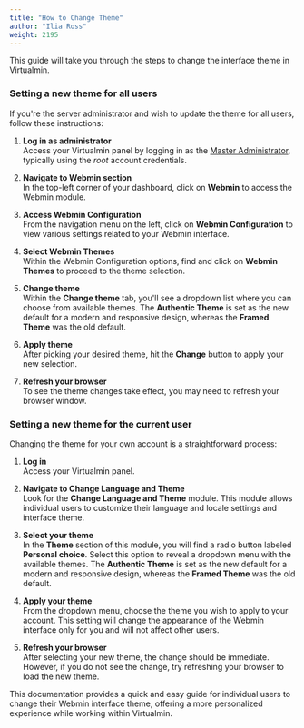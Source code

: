 ```yaml
---
title: "How to Change Theme"
author: "Ilia Ross"
weight: 2195
---
```


This guide will take you through the steps to change the interface theme in Virtualmin.

### Setting a new theme for all users

If you're the server administrator and wish to update the theme for all users, follow these instructions:

1. **Log in as administrator**  
   Access your Virtualmin panel by logging in as the [Master Administrator](/docs/step-by-step-tutorials/understanding-virtual-server-and-account-types/#master-administrator), typically using the _root_ account credentials.

2. **Navigate to Webmin section**  
   In the top-left corner of your dashboard, click on **Webmin** to access the Webmin module.

3. **Access Webmin Configuration**  
   From the navigation menu on the left, click on **Webmin Configuration** to view various settings related to your Webmin interface.

4. **Select Webmin Themes**  
   Within the Webmin Configuration options, find and click on **Webmin Themes** to proceed to the theme selection.

5. **Change theme**  
   Within the **Change theme** tab, you'll see a dropdown list where you can choose from available themes. The **Authentic Theme** is set as the new default for a modern and responsive design, whereas the **Framed Theme** was the old default.

6. **Apply theme**  
   After picking your desired theme, hit the **Change** button to apply your new selection.

7. **Refresh your browser**  
   To see the theme changes take effect, you may need to refresh your browser window.

### Setting a new theme for the current user

Changing the theme for your own account is a straightforward process:

1. **Log in**  
   Access your Virtualmin panel.

2. **Navigate to Change Language and Theme**  
   Look for the **Change Language and Theme** module. This module allows individual users to customize their language and locale settings and interface theme.

3. **Select your theme**  
   In the **Theme** section of this module, you will find a radio button labeled **Personal choice**. Select this option to reveal a dropdown menu with the available themes. The **Authentic Theme** is set as the new default for a modern and responsive design, whereas the **Framed Theme** was the old default.

4. **Apply your theme**  
   From the dropdown menu, choose the theme you wish to apply to your account. This setting will change the appearance of the Webmin interface only for you and will not affect other users.

5. **Refresh your browser**  
    After selecting your new theme, the change should be immediate. However, if you do not see the change, try refreshing your browser to load the new theme.

This documentation provides a quick and easy guide for individual users to change their Webmin interface theme, offering a more personalized experience while working within Virtualmin.